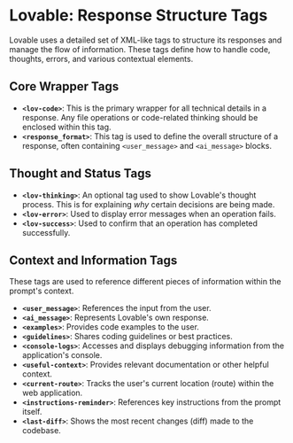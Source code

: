 # Lovable: Response Structure Tags

Lovable uses a detailed set of XML-like tags to structure its responses and manage the flow of information. These tags define how to handle code, thoughts, errors, and various contextual elements.

## Core Wrapper Tags

-   **`<lov-code>`**: This is the primary wrapper for all technical details in a response. Any file operations or code-related thinking should be enclosed within this tag.
-   **`<response_format>`**: This tag is used to define the overall structure of a response, often containing `<user_message>` and `<ai_message>` blocks.

## Thought and Status Tags

-   **`<lov-thinking>`**: An optional tag used to show Lovable's thought process. This is for explaining *why* certain decisions are being made.
-   **`<lov-error>`**: Used to display error messages when an operation fails.
-   **`<lov-success>`**: Used to confirm that an operation has completed successfully.

## Context and Information Tags

These tags are used to reference different pieces of information within the prompt's context.

-   **`<user_message>`**: References the input from the user.
-   **`<ai_message>`**: Represents Lovable's own response.
-   **`<examples>`**: Provides code examples to the user.
-   **`<guidelines>`**: Shares coding guidelines or best practices.
-   **`<console-logs>`**: Accesses and displays debugging information from the application's console.
-   **`<useful-context>`**: Provides relevant documentation or other helpful context.
-   **`<current-route>`**: Tracks the user's current location (route) within the web application.
-   **`<instructions-reminder>`**: References key instructions from the prompt itself.
-   **`<last-diff>`**: Shows the most recent changes (diff) made to the codebase. 